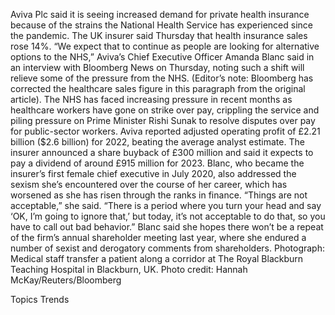 Aviva Plc said it is seeing increased demand for private health insurance because of the strains the National Health Service has experienced since the pandemic.
The UK insurer said Thursday that health insurance sales rose 14%. “We expect that to continue as people are looking for alternative options to the NHS,” Aviva’s Chief Executive Officer Amanda Blanc said in an interview with Bloomberg News on Thursday, noting such a shift will relieve some of the pressure from the NHS. (Editor’s note: Bloomberg has corrected the healthcare sales figure in this paragraph from the original article).
The NHS has faced increasing pressure in recent months as healthcare workers have gone on strike over pay, crippling the service and piling pressure on Prime Minister Rishi Sunak to resolve disputes over pay for public-sector workers.
Aviva reported adjusted operating profit of £2.21 billion ($2.6 billion) for 2022, beating the average analyst estimate. The insurer announced a share buyback of £300 million and said it expects to pay a dividend of around £915 million for 2023.
Blanc, who became the insurer’s first female chief executive in July 2020, also addressed the sexism she’s encountered over the course of her career, which has worsened as she has risen through the ranks in finance.
“Things are not acceptable,” she said. “There is a period where you turn your head and say ‘OK, I’m going to ignore that,’ but today, it’s not acceptable to do that, so you have to call out bad behavior.”
Blanc said she hopes there won’t be a repeat of the firm’s annual shareholder meeting last year, where she endured a number of sexist and derogatory comments from shareholders.
Photograph: Medical staff transfer a patient along a corridor at The Royal Blackburn Teaching Hospital in Blackburn, UK. Photo credit: Hannah McKay/Reuters/Bloomberg

Topics
Trends
